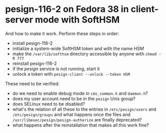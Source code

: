 # pesign-116-2 on Fedora 38 in client-server mode with SoftHSM

And how to make it work. Perform these steps in order:

- install pesign-116-2
- initialize a system-wide SoftHSM token and with the name *HSM*
- make the `/var/lib/softhsm` directory accessible by anyone with `chmod -R 777`
- reinstall pesign-116-2
- if the *pesign* service is not running, start it
- unlock a token with `pesign-client --unlock --token HSM`

These need to be verified:

- do we need to enable debug mode in `cms_common.h` and `daemon.h`?
- does my user account need to be in the `pesign` Unix group?
- does SELinux need to be disabled?
- what's the relation of all these to the entries in `/etc/pesign/users` and `/etc/pesign/groups` and what happens once the files and `/usr/libexec/pesign/pesign-authorize` are finally deprecated?
- what happens after the reinstallation that makes all this work fine?
